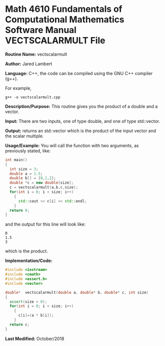 # Math 4610 Fundamentals of Computational Mathematics Software Manual VECTSCALARMULT File

**Routine Name:**           vectscalarmult  

**Author:** Jared Lambert

**Language:** C++, the code can be compiled using the GNU C++ compiler (g++). 

For example,

    g++ -o vectscalarmult.cpp  

**Description/Purpose:** This routine gives you the product of a double and a vector.     
    


**Input:** There are two inputs, one of type double, and one of type std::vector<double>.  
    

**Output:** returns an std::vector<double> which is the product of the input vector and the scalar multiple.  
  

**Usage/Example:**
You will call the function with two arguments, as previously stated, like:
```c++
int main()
{
  int size = 3;
  double a = 1.5;
  double b[] = {0,1,2};
  double *c = new double[size];
  c = vectscalarmult(a,b,c,size);
  for(int i = 0; i < size; i++)
    {
      std::cout << c[i] << std::endl;
    }
  return 0;
}
```
and the output for this line will look like:    
```
0
1.5
3
```  

which is the product.    

**Implementation/Code:**  

```c++
#include <iostream>
#include <cmath>
#include <assert.h>
#include <vector>

double*  vectscalarmult(double a, double* b, double* c, int size)
{
  assert(size > 0);
  for(int i = 0; i < size; i++)
    {
      c[i]=(a * b[i]);
    }
  return c;
}
```  
  
**Last Modified:** October/2018
